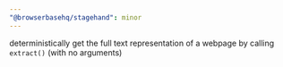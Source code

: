 ```yaml
---
"@browserbasehq/stagehand": minor
---
```


deterministically get the full text representation of a webpage by calling `extract()` (with no arguments)
